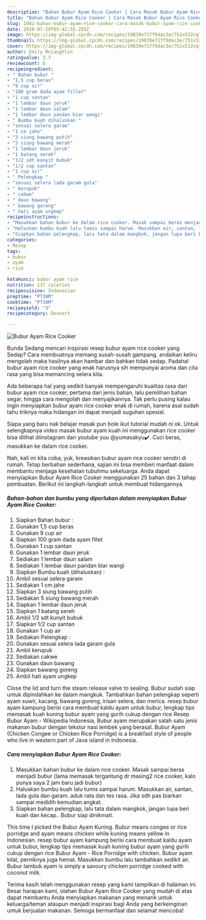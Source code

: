 ```yaml
---
description: "Bahan Bubur Ayam Rice Cooker | Cara Masak Bubur Ayam Rice Cooker Yang Lezat"
title: "Bahan Bubur Ayam Rice Cooker | Cara Masak Bubur Ayam Rice Cooker Yang Lezat"
slug: 1042-bahan-bubur-ayam-rice-cooker-cara-masak-bubur-ayam-rice-cooker-yang-lezat
date: 2020-07-29T05:42:55.255Z
image: https://img-global.cpcdn.com/recipes/19839e71ff9dac3e/751x532cq70/bubur-ayam-rice-cooker-foto-resep-utama.jpg
thumbnail: https://img-global.cpcdn.com/recipes/19839e71ff9dac3e/751x532cq70/bubur-ayam-rice-cooker-foto-resep-utama.jpg
cover: https://img-global.cpcdn.com/recipes/19839e71ff9dac3e/751x532cq70/bubur-ayam-rice-cooker-foto-resep-utama.jpg
author: Emily McLaughlin
ratingvalue: 3.7
reviewcount: 6
recipeingredient:
- " Bahan bubur "
- "1,5 cup beras"
- "9 cup air"
- "100 gram dada ayam fillet"
- "1 cup santan"
- "1 lembar daun jeruk"
- "1 lembar daun salam"
- "1 lembar daun pandan biar wangi"
- " Bumbu kuah dihaluskan "
- "sesuai selera garam"
- "1 cm jahe"
- "3 siung bawang putih"
- "5 siung bawang merah"
- "1 lembar daun jeruk"
- "1 batang sereh"
- "1/2 sdt kunyit bubuk"
- "1/2 cup santan"
- "1 cup air"
- " Pelengkap "
- "sesuai selera lada garam gula"
- " kerupuk"
- " cakwe"
- " daun bawang"
- " bawang goreng"
- " hati ayam ungkep"
recipeinstructions:
- "Masukkan bahan bubur ke dalam rice cooker. Masak sampai beras menjadi bubur (lama memasak tergantung dr masing2 rice cooker, kalo punya saya 2 jam baru jadi bubur)"
- "Haluskan bumbu kuah lalu tumis sampai harum. Masukkan air, santan, lada gula dan garam. aduk rata dan tes rasa. Jika sdh pas biarkan sampai medidih kemudian angkat."
- "Siapkan bahan pelengkap, lalu tata dalam mangkok, jangan lupa beri kuah dan kecap.. Bubur siap dinikmati."
categories:
- Resep
tags:
- bubur
- ayam
- rice

katakunci: bubur ayam rice 
nutrition: 137 calories
recipecuisine: Indonesian
preptime: "PT30M"
cooktime: "PT30M"
recipeyield: "3"
recipecategory: Dessert

---
```



![Bubur Ayam Rice Cooker](https://img-global.cpcdn.com/recipes/19839e71ff9dac3e/751x532cq70/bubur-ayam-rice-cooker-foto-resep-utama.jpg)

Bunda Sedang mencari inspirasi resep bubur ayam rice cooker yang Sedap? Cara membuatnya memang susah-susah gampang. andaikan keliru mengolah maka hasilnya akan hambar dan bahkan tidak sedap. Padahal bubur ayam rice cooker yang enak harusnya sih mempunyai aroma dan cita rasa yang bisa memancing selera kita.

Ada beberapa hal yang sedikit banyak mempengaruhi kualitas rasa dari bubur ayam rice cooker, pertama dari jenis bahan, lalu pemilihan bahan segar, hingga cara mengolah dan menyajikannya. Tak perlu pusing kalau ingin menyiapkan bubur ayam rice cooker enak di rumah, karena asal sudah tahu triknya maka hidangan ini dapat menjadi suguhan spesial.

Siapa yang baru nak belajar masak pun bole ikut tutorial mudah ni ok. Untuk selengkapnya video masak bubur ayam kuah ini menggunakan rice cooker bisa dilihat diinstagram dan youtube yuu @yumasakyu✔️. Cuci beras, masukkan ke dalam rice cooker.


Nah, kali ini kita coba, yuk, kreasikan bubur ayam rice cooker sendiri di rumah. Tetap berbahan sederhana, sajian ini bisa memberi manfaat dalam membantu menjaga kesehatan tubuhmu sekeluarga. Anda dapat menyiapkan Bubur Ayam Rice Cooker menggunakan 25 bahan dan 3 tahap pembuatan. Berikut ini langkah-langkah untuk membuat hidangannya.

<!--inarticleads1-->

##### Bahan-bahan dan bumbu yang diperlukan dalam menyiapkan Bubur Ayam Rice Cooker:

1. Siapkan  Bahan bubur :
1. Gunakan 1,5 cup beras
1. Gunakan 9 cup air
1. Siapkan 100 gram dada ayam fillet
1. Gunakan 1 cup santan
1. Gunakan 1 lembar daun jeruk
1. Sediakan 1 lembar daun salam
1. Sediakan 1 lembar daun pandan biar wangi
1. Siapkan  Bumbu kuah (dihaluskan) :
1. Ambil sesuai selera garam
1. Sediakan 1 cm jahe
1. Siapkan 3 siung bawang putih
1. Sediakan 5 siung bawang merah
1. Siapkan 1 lembar daun jeruk
1. Siapkan 1 batang sereh
1. Ambil 1/2 sdt kunyit bubuk
1. Siapkan 1/2 cup santan
1. Gunakan 1 cup air
1. Sediakan  Pelengkap :
1. Gunakan sesuai selera lada garam gula
1. Ambil  kerupuk
1. Sediakan  cakwe
1. Gunakan  daun bawang
1. Siapkan  bawang goreng
1. Ambil  hati ayam ungkep


Close the lid and turn the steam release valve to sealing. Bubur sudah siap untuk dipindahkan ke dalam mangkuk. Tambahkan bahan pelengkap seperti ayam suwir, kacang, bawang goreng, irisan selera, dan merica. resep bubur ayam kampung berisi cara membuat kaldu ayam untuk bubur, lengkap tips memasak kuah kuning bubur ayam yang gurih cukup dengan rice Resep Bubur Ayam - Wikipedia Indonesia, Bubur ayam merupakan salah satu jenis makanan bubur dengan tekstur nasi lembek yang berasal. Bubur Ayam (Chicken Congee or Chicken Rice Porridge) is a breakfast style of people who live in western part of Java island in Indonesia. 

<!--inarticleads2-->

##### Cara menyiapkan Bubur Ayam Rice Cooker:

1. Masukkan bahan bubur ke dalam rice cooker. Masak sampai beras menjadi bubur (lama memasak tergantung dr masing2 rice cooker, kalo punya saya 2 jam baru jadi bubur)
1. Haluskan bumbu kuah lalu tumis sampai harum. Masukkan air, santan, lada gula dan garam. aduk rata dan tes rasa. Jika sdh pas biarkan sampai medidih kemudian angkat.
1. Siapkan bahan pelengkap, lalu tata dalam mangkok, jangan lupa beri kuah dan kecap.. Bubur siap dinikmati.


This time I picked the Bubur Ayam Kuning. Bubur means congee or rice porridge and ayam means chicken while kuning means yellow in Indonesian. resep bubur ayam kampung berisi cara membuat kaldu ayam untuk bubur, lengkap tips memasak kuah kuning bubur ayam yang gurih cukup dengan rice Bubur Ayam - Rice Porridge with chicken. Bubur ayam kilat, perniknya juga hemat. Masukkan bumbu lalu tambahkan sedikit air. Bubur lambuk ayam is simply a savoury chicken porridge cooked with coconut milk. 

Terima kasih telah menggunakan resep yang kami tampilkan di halaman ini. Besar harapan kami, olahan Bubur Ayam Rice Cooker yang mudah di atas dapat membantu Anda menyiapkan makanan yang menarik untuk keluarga/teman ataupun menjadi inspirasi bagi Anda yang berkeinginan untuk berjualan makanan. Semoga bermanfaat dan selamat mencoba!

